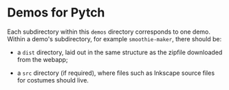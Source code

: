 # Demos for Pytch

Each subdirectory within this `demos` directory corresponds to one
demo.  Within a demo's subdirectory, for example `smoothie-maker`,
there should be:

* a `dist` directory, laid out in the same structure as the zipfile
  downloaded from the webapp;

* a `src` directory (if required), where files such as Inkscape source
  files for costumes should live.
